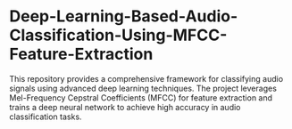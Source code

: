 # Deep-Learning-Based-Audio-Classification-Using-MFCC-Feature-Extraction
This repository provides a comprehensive framework for classifying audio signals using advanced deep learning techniques. The project leverages Mel-Frequency Cepstral Coefficients (MFCC) for feature extraction and trains a deep neural network to achieve high accuracy in audio classification tasks.
